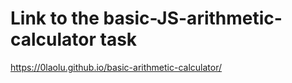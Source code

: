 # Link to the basic-JS-arithmetic-calculator task

https://0laolu.github.io/basic-arithmetic-calculator/
